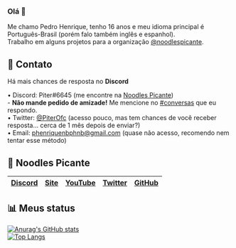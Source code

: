 ### Olá 👋

Me chamo Pedro Henrique, tenho 16 anos e meu idioma principal é Português-Brasil (porém falo também inglês e espanhol).<br>
Trabalho em alguns projetos para a organização [@noodlespicante](https://github.com/noodlespicante).

📩 Contato
----
Há mais chances de resposta no **Discord**

• Discord: Piter#6645 (me encontre na [Noodles Picante](https://discord.gg/P9dhMJQ))<br>
\- **Não mande pedido de amizade!** Me mencione no [#conversas](https://discord.com/channels/584926863437070336/696846893468090450) que eu respondo.<br>
• Twitter: [@PiterOfc](https://twitter.com/piterofc) (acesso pouco, mas tem chances de você receber resposta... cerca de 1 mês depois de enviar?)<br>
• Email: phenriquenbphnb@gmail.com (quase não acesso, recomendo nem tentar esse método)<br>

🧨 Noodles Picante
----
[Discord][Discord] | [Site][Site] | [YouTube][YouTube] | [Twitter][Twitter] | [GitHub][GitHub]
------ | ------ | ------ | ------ | ------ |

   [Discord]: <https://discord.gg/P9dhMJQ>
   [Site]: <https://www.noodlespicante.site>
   [YouTube]: <https://www.youtube.com/c/NoodlesPicante>
   [Twitter]: <https://twitter.com/NoodlesPicante>
   [GitHub]: <https://github.com/noodlespicante>

📊 Meus status
----
[![Anurag's GitHub stats](https://github-readme-stats.vercel.app/api?username=piter15821&show_icons=true&include_all_commits=true&locale=pt-br)](https://github.com/piter15821)<br>
[![Top Langs](https://github-readme-stats.vercel.app/api/top-langs/?username=piter15821&locale=pt-br&layout=compact)](https://github.com/piter15821)<br>

<!--
**piter15821/piter15821** is a ✨ _special_ ✨ repository because its `README.md` (this file) appears on your GitHub profile.

Here are some ideas to get you started:

- 🔭 I’m currently working on ...
- 🌱 I’m currently learning ...
- 👯 I’m looking to collaborate on ...
- 🤔 I’m looking for help with ...
- 💬 Ask me about ...
- 📫 How to reach me: ...
- 😄 Pronouns: ...
- ⚡ Fun fact: ...
-->
